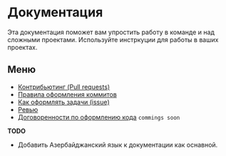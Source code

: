 # Документация

Эта документация поможет вам упростить работу в команде и над сложными проектами. Используйте инстркуции для работы в ваших проектах.

## Меню

* [Контрибьютинг (Pull requests)](/docs/contributing.md)
* [Правила оформления коммитов](/docs/commits.md)
* [Как оформлять задачи (issue)](/issues.md)
* [Ревью](/docs/review.md)
* [Договоренности по оформлению кода](#) `commings soon`

**TODO**

* Добавить Азербайджанский язык к документации как оснавной.
